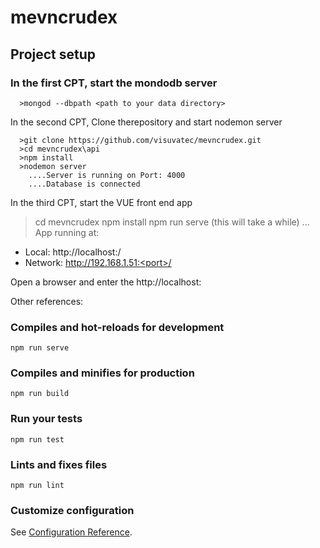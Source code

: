 # mevncrudex

## Project setup

  
### In the first CPT, start the mondodb server
```
  >mongod --dbpath <path to your data directory>
```

In the second CPT, Clone therepository and start nodemon server
```
  >git clone https://github.com/visuvatec/mevncrudex.git
  >cd mevncrudex\api
  >npm install
  >nodemon server
    ....Server is running on Port: 4000
    ....Database is connected
```    
In the third CPT, start the VUE front end app
  >cd mevncrudex
  >npm install
  >npm run serve
  (this will take a while)
 ...  App running at:
  - Local:   http://localhost:<port>/
  - Network: http://192.168.1.51:<port>/
  
  Open a browser and enter the http://localhost:<port>



Other references:

### Compiles and hot-reloads for development
```
npm run serve
```

### Compiles and minifies for production
```
npm run build
```

### Run your tests
```
npm run test
```

### Lints and fixes files
```
npm run lint
```

### Customize configuration
See [Configuration Reference](https://cli.vuejs.org/config/).
